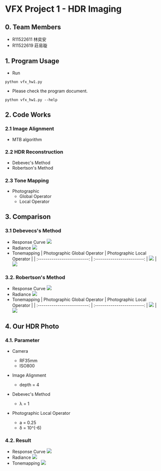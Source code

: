 # VFX Project 1 - HDR Imaging
## 0. Team Members
* R11522611 林奕安
* R11522619 莊易璇

## 1. Program Usage
* Run

```
python vfx_hw1.py 
```
* Please check the program document.
```
python vfx_hw1.py --help
```

## 2. Code Works
### 2.1 Image Alignment
* MTB algorithm

### 2.2 HDR Reconstruction
* Debevec's Method
* Robertson's Method

### 2.3 Tone Mapping
* Photographic
    * Global Operator
    * Local  Operator
## 3. Comparison

### 3.1 Debevecs's Method

* Response Curve
![](readme_pic/Deb_local_response.jpg)
* Radiance
![](readme_pic/Deb_local_radiance.jpg)
* Tonemapping
| Photographic Global Operator | Photographic Local Operator |
| :--------------------------: | :-------------------------: |
![](readme_pic/Deb_local.jpg) | ![](readme_pic/Deb_global.jpg)
### 3.2. Robertson's Method

* Response Curve
![](readme_pic/Rob_local_response.jpg)
* Radiance
![](readme_pic/Rob_local_radiance.jpg)
* Tonemapping
| Photographic Global Operator | Photographic Local Operator |
| :--------------------------: | :-------------------------: |
![](readme_pic/Rob_local.jpg) | ![](readme_pic/Rob_global.jpg)
## 4. Our HDR Photo

### 4.1. Parameter
* Camera
  * RF35mm
  * ISO800

* Image Alignment
  * depth = 4

* Debevec's Method
  * λ = 1
  
* Photographic Local Operator
  * a = 0.25
  * δ = 10^(-6)

### 4.2. Result

* Response Curve
![](readme_pic/Deb_global_response_m.jpg)
* Radiance
![](readme_pic/Deb_global_radiance_m.jpg)
* Tonemapping 
![](readme_pic/Deb_global_m.jpg)